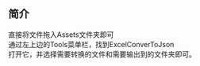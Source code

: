## 简介    
直接将文件拖入Assets文件夹即可<br>
通过左上边的Tools菜单栏，找到ExcelConverToJson<br>
打开它，并选择需要转换的文件和需要输出到的文件夹即可。          
